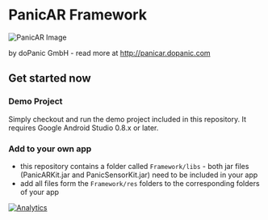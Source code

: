 # PanicAR Framework

![PanicAR Image](https://raw.github.com/doPanic/PanicAR/beta/Screenshots/product.png)

by doPanic GmbH - read more at http://panicar.dopanic.com

## Get started now

### Demo Project

Simply checkout and run the demo project included in this repository. It requires Google Android Studio 0.8.x or later.

### Add to your own app

- this repository contains a folder called `Framework/libs` - both jar files (PanicARKit.jar and PanicSensorKit.jar) need to be included in your app
- add all files form the `Framework/res` folders to the corresponding folders of your app


[![Analytics](https://ga-beacon.appspot.com/UA-47538502-1/panicar/home)](https://github.com/dopanic/panicar)
